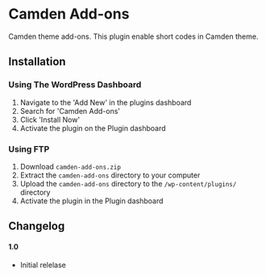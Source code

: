 # Camden Add-ons

Camden theme add-ons. This plugin enable short codes in Camden theme.

## Installation


### Using The WordPress Dashboard
1. Navigate to the 'Add New' in the plugins dashboard
2. Search for 'Camden Add-ons'
3. Click 'Install Now'
4. Activate the plugin on the Plugin dashboard

### Using FTP
1. Download `camden-add-ons.zip`
2. Extract the `camden-add-ons` directory to your computer
3. Upload the `camden-add-ons` directory to the `/wp-content/plugins/` directory
4. Activate the plugin in the Plugin dashboard
 

## Changelog

#### 1.0
* Initial relelase
